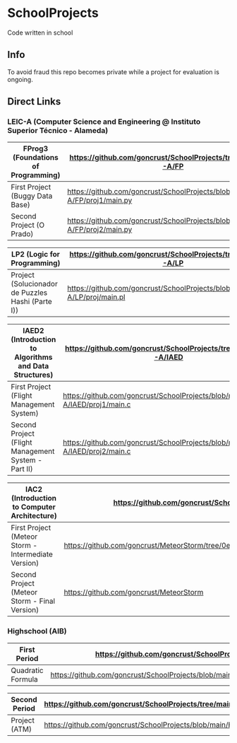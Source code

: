 # SchoolProjects

Code written in school

## Info

To avoid fraud this repo becomes private while a project for evaluation is ongoing.

## Direct Links

### LEIC-A (Computer Science and Engineering @ Instituto Superior Técnico - Alameda)

| FProg3 (Foundations of Programming) | https://github.com/goncrust/SchoolProjects/tree/main/LEIC-A/FP               |
|-------------------------------------|------------------------------------------------------------------------------|
| First Project (Buggy Data Base)     | https://github.com/goncrust/SchoolProjects/blob/main/LEIC-A/FP/proj1/main.py |
| Second Project (O Prado)            | https://github.com/goncrust/SchoolProjects/blob/main/LEIC-A/FP/proj2/main.py |

| LP2 (Logic for Programming)                       | https://github.com/goncrust/SchoolProjects/tree/main/LEIC-A/LP              |
|---------------------------------------------------|-----------------------------------------------------------------------------|
| Project (Solucionador de Puzzles Hashi (Parte I)) | https://github.com/goncrust/SchoolProjects/blob/main/LEIC-A/LP/proj/main.pl |

| IAED2 (Introduction to Algorithms and Data Structures) | https://github.com/goncrust/SchoolProjects/tree/main/LEIC-A/IAED              |
|--------------------------------------------------------|-------------------------------------------------------------------------------|
| First Project (Flight Management System)               | https://github.com/goncrust/SchoolProjects/blob/main/LEIC-A/IAED/proj1/main.c |
| Second Project (Flight Management System - Part II)    | https://github.com/goncrust/SchoolProjects/blob/main/LEIC-A/IAED/proj2/main.c |

| IAC2 (Introduction to Computer Architecture)           | https://github.com/goncrust/SchoolProjects/tree/main/LEIC-A/IAC                       |
|--------------------------------------------------------|---------------------------------------------------------------------------------------|
| First Project (Meteor Storm - Intermediate Version)    | https://github.com/goncrust/MeteorStorm/tree/0e2e5b975d51e9851734d9f96344f8084cfae59b |
| Second Project (Meteor Storm - Final Version)          | https://github.com/goncrust/MeteorStorm                                               |

### Highschool (AIB)

| First Period      | https://github.com/goncrust/SchoolProjects/tree/main/HighSchool/FirstPeriod                             |
|-------------------|---------------------------------------------------------------------------------------------------------|
| Quadratic Formula | https://github.com/goncrust/SchoolProjects/blob/main/HighSchool/formularesolvente/formula_resolvente.py |

| Second Period | https://github.com/goncrust/SchoolProjects/tree/main/HighSchool/SecondPeriod |
|---------------|------------------------------------------------------------------------------|
| Project (ATM) | https://github.com/goncrust/SchoolProjects/blob/main/HighSchool/MB/mb.c      |
